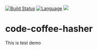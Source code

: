 [![Build Status](https://travis-ci.org/IamComing3/code-coffee-hasher.svg?branch=master)](https://travis-ci.org/IamComing3/code-coffee-hasher)
[![Language](http://www.php.net/)](https://img.shields.io/badge/language-php-blue.svg)
![](https://img.shields.io/badge/license-MIT-428878.svg)

# code-coffee-hasher
This is test demo 
